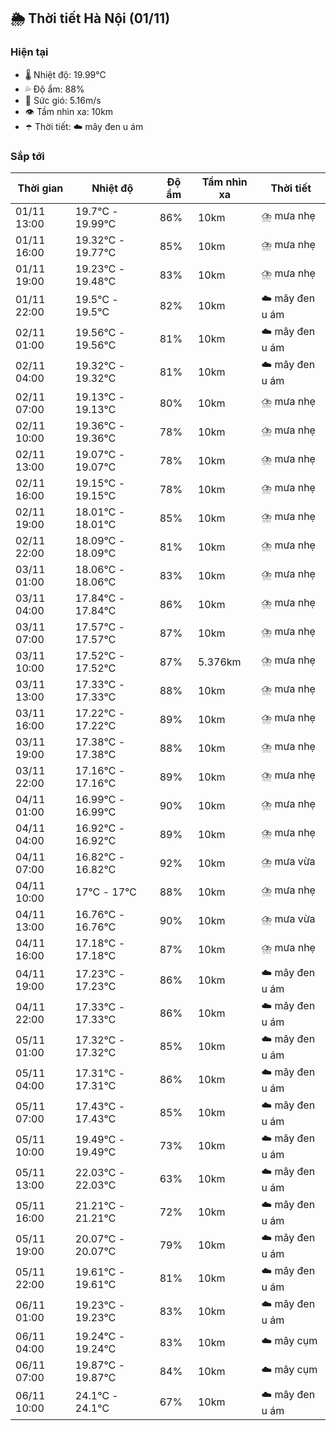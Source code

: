 ## 🌦️ Thời tiết Hà Nội (01/11)

### Hiện tại

- 🌡️ Nhiệt độ: 19.99℃
- 💦 Độ ẩm: 88%
- 💨 Sức gió: 5.16m/s
- 👁️ Tầm nhìn xa: 10km
- ☂️ Thời tiết: ☁️ mây đen u ám

### Sắp tới

| Thời gian | Nhiệt độ | Độ ẩm | Tầm nhìn xa | Thời tiết |
| --- | --- | --- | --- | --- |
| 01/11 13:00 | 19.7℃ - 19.99℃ | 86% | 10km | ⛈️ mưa nhẹ |
| 01/11 16:00 | 19.32℃ - 19.77℃ | 85% | 10km | ⛈️ mưa nhẹ |
| 01/11 19:00 | 19.23℃ - 19.48℃ | 83% | 10km | ⛈️ mưa nhẹ |
| 01/11 22:00 | 19.5℃ - 19.5℃ | 82% | 10km | ☁️ mây đen u ám |
| 02/11 01:00 | 19.56℃ - 19.56℃ | 81% | 10km | ☁️ mây đen u ám |
| 02/11 04:00 | 19.32℃ - 19.32℃ | 81% | 10km | ☁️ mây đen u ám |
| 02/11 07:00 | 19.13℃ - 19.13℃ | 80% | 10km | ⛈️ mưa nhẹ |
| 02/11 10:00 | 19.36℃ - 19.36℃ | 78% | 10km | ⛈️ mưa nhẹ |
| 02/11 13:00 | 19.07℃ - 19.07℃ | 78% | 10km | ⛈️ mưa nhẹ |
| 02/11 16:00 | 19.15℃ - 19.15℃ | 78% | 10km | ⛈️ mưa nhẹ |
| 02/11 19:00 | 18.01℃ - 18.01℃ | 85% | 10km | ⛈️ mưa nhẹ |
| 02/11 22:00 | 18.09℃ - 18.09℃ | 81% | 10km | ⛈️ mưa nhẹ |
| 03/11 01:00 | 18.06℃ - 18.06℃ | 83% | 10km | ⛈️ mưa nhẹ |
| 03/11 04:00 | 17.84℃ - 17.84℃ | 86% | 10km | ⛈️ mưa nhẹ |
| 03/11 07:00 | 17.57℃ - 17.57℃ | 87% | 10km | ⛈️ mưa nhẹ |
| 03/11 10:00 | 17.52℃ - 17.52℃ | 87% | 5.376km | ⛈️ mưa nhẹ |
| 03/11 13:00 | 17.33℃ - 17.33℃ | 88% | 10km | ⛈️ mưa nhẹ |
| 03/11 16:00 | 17.22℃ - 17.22℃ | 89% | 10km | ⛈️ mưa nhẹ |
| 03/11 19:00 | 17.38℃ - 17.38℃ | 88% | 10km | ⛈️ mưa nhẹ |
| 03/11 22:00 | 17.16℃ - 17.16℃ | 89% | 10km | ⛈️ mưa nhẹ |
| 04/11 01:00 | 16.99℃ - 16.99℃ | 90% | 10km | ⛈️ mưa nhẹ |
| 04/11 04:00 | 16.92℃ - 16.92℃ | 89% | 10km | ⛈️ mưa nhẹ |
| 04/11 07:00 | 16.82℃ - 16.82℃ | 92% | 10km | ⛈️ mưa vừa |
| 04/11 10:00 | 17℃ - 17℃ | 88% | 10km | ⛈️ mưa nhẹ |
| 04/11 13:00 | 16.76℃ - 16.76℃ | 90% | 10km | ⛈️ mưa vừa |
| 04/11 16:00 | 17.18℃ - 17.18℃ | 87% | 10km | ⛈️ mưa nhẹ |
| 04/11 19:00 | 17.23℃ - 17.23℃ | 86% | 10km | ☁️ mây đen u ám |
| 04/11 22:00 | 17.33℃ - 17.33℃ | 86% | 10km | ☁️ mây đen u ám |
| 05/11 01:00 | 17.32℃ - 17.32℃ | 85% | 10km | ☁️ mây đen u ám |
| 05/11 04:00 | 17.31℃ - 17.31℃ | 86% | 10km | ☁️ mây đen u ám |
| 05/11 07:00 | 17.43℃ - 17.43℃ | 85% | 10km | ☁️ mây đen u ám |
| 05/11 10:00 | 19.49℃ - 19.49℃ | 73% | 10km | ☁️ mây đen u ám |
| 05/11 13:00 | 22.03℃ - 22.03℃ | 63% | 10km | ☁️ mây đen u ám |
| 05/11 16:00 | 21.21℃ - 21.21℃ | 72% | 10km | ☁️ mây đen u ám |
| 05/11 19:00 | 20.07℃ - 20.07℃ | 79% | 10km | ☁️ mây đen u ám |
| 05/11 22:00 | 19.61℃ - 19.61℃ | 81% | 10km | ☁️ mây đen u ám |
| 06/11 01:00 | 19.23℃ - 19.23℃ | 83% | 10km | ☁️ mây đen u ám |
| 06/11 04:00 | 19.24℃ - 19.24℃ | 83% | 10km | ☁️ mây cụm |
| 06/11 07:00 | 19.87℃ - 19.87℃ | 84% | 10km | ☁️ mây cụm |
| 06/11 10:00 | 24.1℃ - 24.1℃ | 67% | 10km | ☁️ mây đen u ám |
